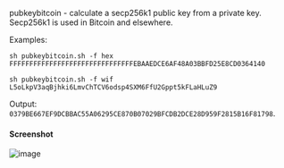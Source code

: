 pubkeybitcoin - calculate a secp256k1 public key from a private key. Secp256k1 is used in Bitcoin and elsewhere.

Examples:
```
sh pubkeybitcoin.sh -f hex FFFFFFFFFFFFFFFFFFFFFFFFFFFFFFFEBAAEDCE6AF48A03BBFD25E8CD0364140
```
```
sh pubkeybitcoin.sh -f wif L5oLkpV3aqBjhki6LmvChTCV6odsp4SXM6FfU2Gppt5kFLaHLuZ9
```
Output: `0379BE667EF9DCBBAC55A06295CE870B07029BFCDB2DCE28D959F2815B16F81798`.

#### Screenshot
![image](https://github.com/user-attachments/assets/3fbfa4f0-98ed-4922-a58f-81685288ecf9)

